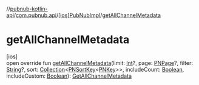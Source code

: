 //[pubnub-kotlin-api](../../../index.md)/[com.pubnub.api](../index.md)/[[ios]PubNubImpl](index.md)/[getAllChannelMetadata](get-all-channel-metadata.md)

# getAllChannelMetadata

[ios]\
open override fun [getAllChannelMetadata](get-all-channel-metadata.md)(limit: [Int](https://kotlinlang.org/api/latest/jvm/stdlib/kotlin/-int/index.html)?, page: [PNPage](../../../../../pubnub-kotlin/pubnub-kotlin-core-api/pubnub-kotlin-core-api/com.pubnub.api.models.consumer.objects/-p-n-page/index.md)?, filter: [String](https://kotlinlang.org/api/latest/jvm/stdlib/kotlin/-string/index.html)?, sort: [Collection](https://kotlinlang.org/api/latest/jvm/stdlib/kotlin.collections/-collection/index.html)&lt;[PNSortKey](../../com.pubnub.api.models.consumer.objects/-p-n-sort-key/index.md)&lt;[PNKey](../../com.pubnub.api.models.consumer.objects/-p-n-key/index.md)&gt;&gt;, includeCount: [Boolean](https://kotlinlang.org/api/latest/jvm/stdlib/kotlin/-boolean/index.html), includeCustom: [Boolean](https://kotlinlang.org/api/latest/jvm/stdlib/kotlin/-boolean/index.html)): [GetAllChannelMetadata](../../com.pubnub.api.endpoints.objects.channel/-get-all-channel-metadata/index.md)
